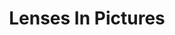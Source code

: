 ---
title: Lenses In Pictures
url: http://adit.io/posts/2013-07-22-lenses-in-pictures.html
authors:
- Aditya Bhargava
type: article
tags:
- lenses
doHaskell-type: blog post
dohaskell-year: 2013
---